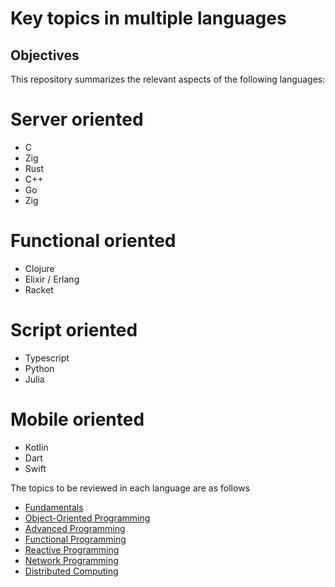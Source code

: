 # Key topics in multiple languages

## Objectives

This repository summarizes the relevant aspects of the following languages:
# Server oriented
- C
- Zig
- Rust
- C++
- Go
- Zig

# Functional oriented
- Clojure
- Elixir / Erlang
- Racket


# Script oriented
- Typescript
- Python
- Julia

# Mobile oriented
- Kotlin
- Dart
- Swift

The topics to be reviewed in each language are as follows

- [Fundamentals](./fundamentals.md)
- [Object-Oriented Programming](./oop.md)
- [Advanced Programming](./advanced.md)
- [Functional Programming](./functional.md)
- [Reactive Programming](./reactive.md)
- [Network Programming](./networking.md)
- [Distributed Computing](./distributed-systems.md)